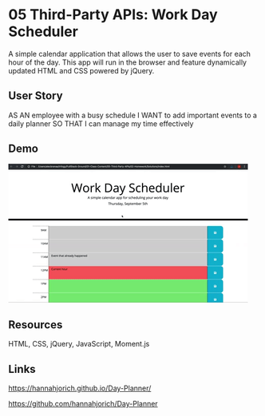 # 05 Third-Party APIs: Work Day Scheduler

A simple calendar application that allows the user to save events for each hour of the day. This app will run in the browser and feature dynamically updated HTML and CSS powered by jQuery.

## User Story

AS AN employee with a busy schedule
I WANT to add important events to a daily planner
SO THAT I can manage my time effectively

## Demo

![day planner demo](./Assets/05-third-party-apis-homework-demo.gif)

## Resources
HTML,
CSS,
jQuery, 
JavaScript,
Moment.js


## Links 
https://hannahjorich.github.io/Day-Planner/

https://github.com/hannahjorich/Day-Planner



